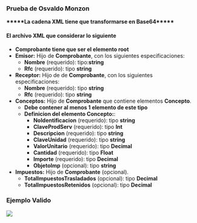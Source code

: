 <h3>Prueba de Osvaldo Monzon</h3>
<strong>*****La cadena XML tiene que transformarse en Base64*****</strong>
<h4>El archivo XML que considerar lo siguiente</h4>
<ul>
    <li><strong>Comprobante tiene que ser el elemento root</strong>
    </li>
    <li><strong>Emisor:</strong> Hijo de <b>Comprobante</b>, con los siguientes especificaciones:
        <ul>
            <li><b>Nombre</b> (requerido): tipo:<b>string</b></li>
            <li><b>Rfc</b> (requerido): tipo <b>string</b></li>
        </ul>
    </li>
    <li><strong>Receptor:</strong> Hijo de de <b>Comprobante</b>, con los siguientes especificaciones:
        <ul>
            <li><b>Nombre</b> (requerido): tipo <b>string</b></li>
            <li><b>Rfc</b> (requerido): tipo <b>string</b></li>
        </ul>
    </li>
    <li><strong>Conceptos:</strong> Hijo de <b>Comprobante</b> que contiene elementos <b>Concepto</b>.
        <ul>
  <li><strong>Debe contener al menos 1 elemento de este tipo</strong> </li>
            <li><strong>Definicion del elemento Concepto:</strong>:
                <ul>
                    <li><b>NoIdentificacion</b> (requerido): tipo <b>string</b></li>
                    <li><b>ClaveProdServ</b> (requerido): tipo <b>Int</b></li>
                    <li><b>Descripcion</b> (requerido): tipo <b>string</b></li>
                    <li><b>ClaveUnidad</b> (requerido): tipo <b>string</b></li>
                    <li><b>ValorUnitario</b> (requerido): tipo <b>Decimal</b></li>
                    <li><b>Cantidad</b> (requerido): tipo <b>Float</b></li>
                    <li><b>Importe</b> (requerido): tipo <b>Decimal</b></li>
                    <li><b>ObjetoImp</b> (opcional): tipo <b>string</b></li>
                </ul>
            </li>
        </ul>
    </li>
    <li><strong>Impuestos:</strong> Hijo de <b>Comprobante</b> (opcional).
        <ul>
            <li><b>TotalImpuestosTrasladados</b> (opcional): tipo <b>Decimal</b></li>
            <li><b>TotalImpuestosRetenidos</b> (opcional): tipo <b>Decimal</b></li>
        </ul>
    </li>
</ul>
<h3>Ejemplo Valido</h3>
<img src='url(https://github.com/user-attachments/assets/ce17da8f-aa2d-4a19-85f7-447b6f4d18bb)'/>
